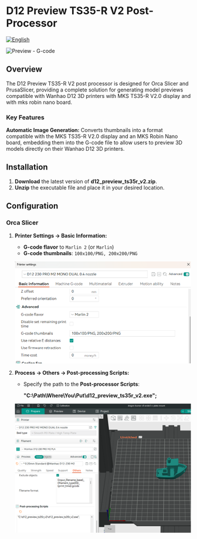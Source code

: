 # D12 Preview TS35-R V2 Post-Processor
[![English](https://img.shields.io/badge/language-français-blue)](README.fr.md)

<img src="img/orca_slicer_0.jpg" alt="Preview - G-code" width="200">

## Overview

The D12 Preview TS35-R V2 post processor is designed for Orca Slicer and PrusaSlicer, providing a complete solution for generating model previews compatible with Wanhao D12 3D printers with MKS TS35-R V2.0 display and with mks robin nano board.

### Key Features

**Automatic Image Generation:** Converts thumbnails into a format compatible with the MKS TS35-R V2.0 display and an MKS Robin Nano board, embedding them into the G-code file to allow users to preview 3D models directly on their Wanhao D12 3D printers.

## Installation

1. **Download** the latest version of **d12_preview_ts35r_v2.zip**.
2. **Unzip** the executable file and place it in your desired location.

## Configuration

### Orca Slicer

1. **Printer Settings -> Basic Information:**
   - **G-code flavor** to `Marlin 2` (or `Marlin`)
   - **G-code thumbnails**: `100x100/PNG, 200x200/PNG`

    ![Orca Slicer - ](img/orca_slicer_1.png)


2. **Process -> Others -> Post-processing Scripts:**
   - Specify the path to the **Post-processor Scripts**:
    
     **"C:\Path\Where\You\Put\d12_preview_ts35r_v2.exe";**

    ![Orca Slicer - post-processor executable](img/orca_slicer_2.png)


